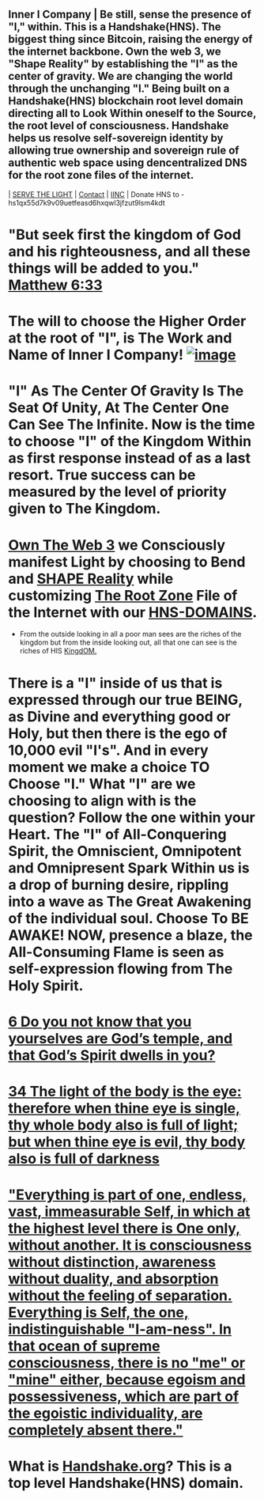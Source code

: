 ## Inner I Company | Be still, sense the presence of "I," within. This is a Handshake(HNS). The biggest thing since Bitcoin, raising the energy of the internet backbone. Own the web 3, we "Shape Reality" by establishing the "I" as the center of gravity. We are changing the world through the unchanging "I." Being built on a Handshake(HNS) blockchain root level domain directing all to Look Within oneself to the Source, the root level of consciousness. Handshake helps us resolve self-sovereign identity by allowing true ownership and sovereign rule of authentic web space using dencentralized DNS for the root zone files of the internet.

| [SERVE THE LIGHT](http://workinthedark.servethelight.hns.to/) | [Contact](mailto:innerinetcompany@gmail.com) | [IINC](http://dlink.innerinetcompany.hns.to/) | Donate HNS to - hs1qx55d7k9v09uetfeasd6hxqwl3jfzut9lsm4kdt

 # "But seek first the kingdom of God and his righteousness, and all these things will be added to you." [Matthew 6:33](https://biblehub.com/matthew/6-33.htm)
# The will to choose the Higher Order at the root of "I", is The Work and Name of Inner I Company! [![image](https://user-images.githubusercontent.com/37987346/103435699-6be72500-4be0-11eb-8264-7dcb24c14987.png)](http://shapereality.innerinetcompany.hns.to/)


# "I" As The Center Of Gravity Is The Seat Of Unity, At The Center One Can See The Infinite. Now is the time to choose "I" of the Kingdom Within as first response instead of as a last resort. True success can be measured by the level of priority given to The Kingdom.  
# [Own The Web 3](http://official.owntheweb3.hns.to/) we Consciously manifest Light by choosing to Bend and [SHAPE Reality](http://innerinetcompany.shapereality.hns.to/) while customizing [The Root Zone](http://therootzone.hns.to/) File of the Internet with our [HNS-DOMAINS](http://home.hns-domains.hns.to/).

- From the outside looking in all a poor man sees are the riches of the kingdom but from the inside looking out, all that one can see is the riches of HIS [KingdOM.](https://irp-cdn.multiscreensite.com/c21a6153/files/uploaded/kingdom-principles.pdf)

# There is a "I" inside of us that is expressed through our true BEING, as Divine and everything good or Holy, but then there is the ego of 10,000 evil "I's". And in every moment we make a choice TO Choose "I."  What "I" are we choosing to align with is the question? Follow the one within your Heart. The "I" of All-Conquering Spirit, the Omniscient, Omnipotent and Omnipresent Spark Within us is a drop of burning desire, rippling into a wave as The Great Awakening of the individual soul. Choose To BE AWAKE! NOW, presence a blaze, the All-Consuming Flame is seen as self-expression flowing from The Holy Spirit.

# [6 Do you not know that you yourselves are God’s temple, and that God’s Spirit dwells in you?](https://biblehub.com/1_corinthians/3-16.htm)

# [34 The light of the body is the eye: therefore when thine eye is single, thy whole body also is full of light; but when thine eye is evil, thy body also is full of darkness](https://www.kingjamesbibleonline.org/Luke-11-34/)

# ["Everything is part of one, endless, vast, immeasurable Self, in which at the highest level there is One only, without another. It is consciousness without distinction, awareness without duality, and absorption without the feeling of separation. Everything is Self, the one, indistinguishable "I-am-ness". In that ocean of supreme consciousness, there is no "me" or "mine" either, because egoism and possessiveness, which are part of the egoistic individuality, are completely absent there."](https://www.hinduwebsite.com/who_is_brahman.asp)

# What is [Handshake.org](https://handshake.org/)? This is a top level Handshake(HNS) domain.
